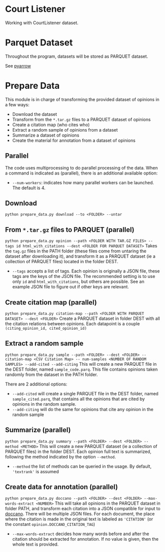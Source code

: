 # Court Listener
Working with CourtListener dataset.

# Parquet Dataset
Throughout the program, datasets will be stored as PARQUET dataset.

See [pyarrow](https://arrow.apache.org/docs/index.html)

# Prepare Data
This module is in charge of transforming the provided dataset of opinions in a few ways:
* Download the dataset
* Transform from the `*.tar.gz` files to a PARQUET dataset of opinions
* Create a citation map (who cites who)
* Extract a random sample of opinions from a dataset
* Summarize a dataset of opinions
* Create the material for annotation from a dataset of opinions

## Parallel
The code uses multiprocessing to do parallel processing of the data. When a command is indicated as (parallel), there is an additional available option:
* `--num-workers`: indicates how many parallel workers can be launched. The default is 4.

## Download
`python prepare_data.py download --to <FOLDER> --untar`

## From `*.tar.gz` files to PARQUET (parallel)
`python prepare_data.py opinion --path <FOLDER WITH TAR.GZ FILES> --tags id html_with_citations --dest <FOLDER FOR PARQUET DATASET>`
Takes the `tag.gz` files in the PATH folder (these files come from untaring the dataset after downloading it), and transform it
as a PARQUET dataset (ie a collection of PARQUET files) located in the folder DEST.
* `--tags` accepts a list of tags. Each opinion is originally a JSON file, these tags are the keys of the JSON file. The recommended
setting is to use only `id` and `html_with_citations`, but others are possible. See an example JSON file to figure out if
other keys are relevant.

## Create citation map (parallel)
`python prepare_data.py citation-map --path <FOLDER WITH PARQUET DATASET> --dest <FOLDER>`
Create a PARQUET dataset in folder DEST with all the citation relations between opinions. Each datapoint is a couple `(citing_opinion_id, cited_opinion_id)`

## Extract a random sample
`python prepare_data.py sample --path <FOLDER> --dest <FOLDER> --citation-map <CSV Citation Map> -- num-samples <NUMBER OF RANDOM SAMPLES>
--add-cited --add-citing`
This will create a new PARQUET file in the DEST folder, named `sample_code.parq`. This file contains opinions taken randomly from the
dataset in the PATH folder. 

There are 2 additional options:
* `--add-cited` will create a single PARQUET file in the DEST folder, named `sample_cited.parq`, that contains all the opinions that are
cited by opinions in the random sample.
* `--add-citing` will do the same for opinions that cite any opinion in the random sample

## Summarize (parallel)
`python prepare_data.py summary --path <FOLDER> --dest <FOLDER> --method <METHOD>`
This will create a new PARQUET dataset (ie a collection of PARQUET files) in the folder DEST. Each opinion full text is summarized, 
following the method indicated by the option `--method`.

* `--method` the list of methods can be queried in the usage. By default, `'textrank'` is assumed

## Create data for annotation (parallel)
`python prepare_data.py doccano --path <FOLDER> --dest <FOLDER> --max-words-extract <NUMBER>`
This will take all opinions in the PARQUET dataset in folder PATH, and transform each citation into a JSON compatible for input to 
[doccano](https://github.com/doccano/doccano). There will be multiple JSON files. For each document, the place where the citation
is made in the original text is labeled as `'CITATION'` (or the constant `opinion.DOCCANO_CITATION_TAG`)
* `--max-words-extract` decides how many words before and after the citation should be extracted for annotation. If no value is given, then the whole text is provided. 
 
 